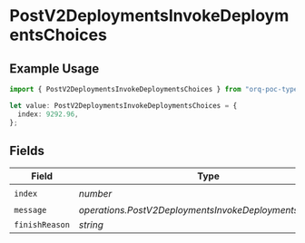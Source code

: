 # PostV2DeploymentsInvokeDeploymentsChoices

## Example Usage

```typescript
import { PostV2DeploymentsInvokeDeploymentsChoices } from "orq-poc-typescript/models/operations";

let value: PostV2DeploymentsInvokeDeploymentsChoices = {
  index: 9292.96,
};
```

## Fields

| Field                                                  | Type                                                   | Required                                               | Description                                            |
| ------------------------------------------------------ | ------------------------------------------------------ | ------------------------------------------------------ | ------------------------------------------------------ |
| `index`                                                | *number*                                               | :heavy_check_mark:                                     | N/A                                                    |
| `message`                                              | *operations.PostV2DeploymentsInvokeDeploymentsMessage* | :heavy_minus_sign:                                     | N/A                                                    |
| `finishReason`                                         | *string*                                               | :heavy_minus_sign:                                     | N/A                                                    |